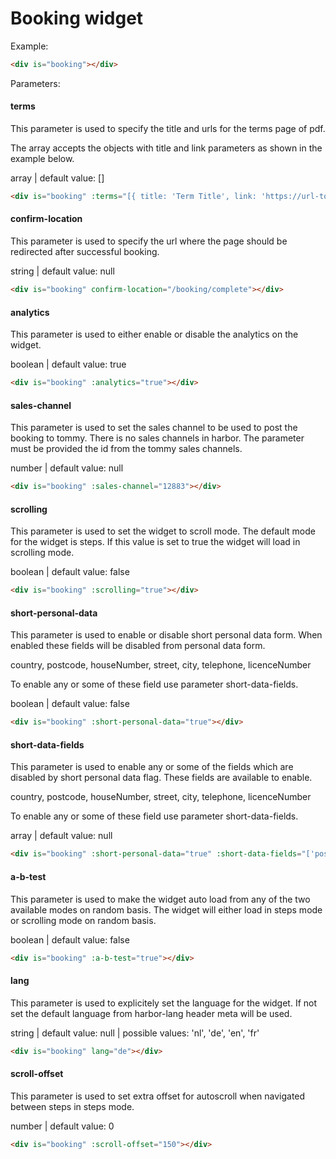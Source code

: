 # Booking widget

Example:
```html
<div is="booking"></div>
```

Parameters:
#### terms

This parameter is used to specify the title and urls for the terms page of pdf.

The array accepts the objects with title and link parameters as shown in the example below.

array | default value: []
```html
<div is="booking" :terms="[{ title: 'Term Title', link: 'https://url-to-term-link' }]"></div>
```

#### confirm-location

This parameter is used to specify the url where the page should be redirected after successful booking.

string | default value: null
```html
<div is="booking" confirm-location="/booking/complete"></div>
```

#### analytics

This parameter is used to either enable or disable the analytics on the widget.

boolean | default value: true
```html
<div is="booking" :analytics="true"></div>
```

#### sales-channel

This parameter is used to set the sales channel to be used to post the booking to tommy. There is no sales channels in harbor. The parameter must be provided the id from the tommy sales channels.

number | default value: null
```html
<div is="booking" :sales-channel="12883"></div>
```

#### scrolling

This parameter is used to set the widget to scroll mode. The default mode for the widget is steps. If this value is set to true the widget will load in scrolling mode.

boolean | default value: false
```html
<div is="booking" :scrolling="true"></div>
```

#### short-personal-data

This parameter is used to enable or disable short personal data form. When enabled these fields will be disabled from personal data form.

country, postcode, houseNumber, street, city, telephone, licenceNumber

To enable any or some of these field use parameter short-data-fields.

boolean | default value: false
```html
<div is="booking" :short-personal-data="true"></div>
```

#### short-data-fields

This parameter is used to enable any or some of the fields which are disabled by short personal data flag. These fields are available to enable.

country, postcode, houseNumber, street, city, telephone, licenceNumber

To enable any or some of these field use parameter short-data-fields.

array | default value: null
```html
<div is="booking" :short-personal-data="true" :short-data-fields="['postcode','houseNumber','licenceNumber']"></div>
```

#### a-b-test

This parameter is used to make the widget auto load from any of the two available modes on random basis. The widget will either load in steps mode or scrolling mode on random basis.

boolean | default value: false
```html
<div is="booking" :a-b-test="true"></div>
```

#### lang

This parameter is used to explicitely set the language for the widget. If not set the default language from harbor-lang header meta will be used.

string | default value: null | possible values: 'nl', 'de', 'en', 'fr'
```html
<div is="booking" lang="de"></div>
```

#### scroll-offset

This parameter is used to set extra offset for autoscroll when navigated between steps in steps mode.

number | default value: 0
```html
<div is="booking" :scroll-offset="150"></div>
```
